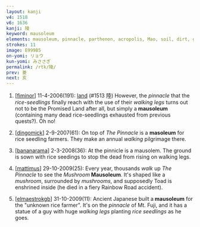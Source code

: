 ```yaml
---
layout: kanji
v4: 1518
v6: 1636
kanji: 陵
keyword: mausoleum
elements: mausoleum, pinnacle, parthenon, acropolis, Mao, soil, dirt, ground, human legs, walking legs
strokes: 11
image: E999B5
on-yomi: リョウ
kun-yomi: みささぎ
permalink: /rtk/陵/
prev: 菱
next: 亥
---
```


1) [<a href="http://kanji.koohii.com/profile/fiminor">fiminor</a>] 11-4-2006(191): <a href="../v4/1513.html">land</a> (#1513 陸) However, the <em>pinnacle</em> that the <em>rice-seedlings</em> finally reach with the use of their <em>walking legs</em> turns out not to be the Promised Land after all, but simply a<strong> mausoleum</strong> (containing many dead rice-seedlings exhausted from previous quests?). Oh no!

2) [<a href="http://kanji.koohii.com/profile/dingomick">dingomick</a>] 2-9-2007(61): On top of <em>The Pinnacle</em> is a <strong>masoleum</strong> for rice seedling farmers. They make an annual <em>walking</em> pilgrimage there.

3) [<a href="http://kanji.koohii.com/profile/bananarama">bananarama</a>] 2-3-2008(36): At the pinnicle is a mausolem. The ground is sown with rice seedings to stop the dead from rising on walking legs.

4) [<a href="http://kanji.koohii.com/profile/mattimus">mattimus</a>] 29-10-2009(25): Every year, thousands <em>walk</em> up <em>The Pinnacle</em> to see the <em>Mushroom</em><strong> Mausoleum</strong>. It&#039;s shaped like a <em>mushroom</em>, surrounded by <em>mushrooms</em>, and supposedly Toad is enshrined inside (he died in a fiery Rainbow Road accident).

5) [<a href="http://kanji.koohii.com/profile/elmaestrokgb">elmaestrokgb</a>] 31-10-2009(11): Ancient Japanese built a<strong> mausoleum</strong> for the &quot;unknown rice farmer&quot;. It&#039;s on the <em>pinnacle</em> of Mt. Fuji, and it has a statue of a guy with huge <em>walking legs</em> planting <em>rice seedlings</em> as he goes.

